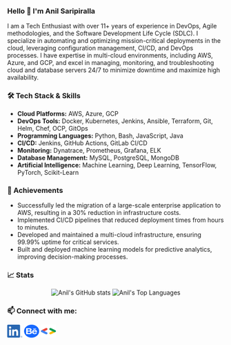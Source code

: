 ### Hello 👋 I'm Anil Saripiralla

I am a Tech Enthusiast with over 11+ years of experience in DevOps, Agile methodologies, and the Software Development Life Cycle (SDLC). I specialize in automating and optimizing mission-critical deployments in the cloud, leveraging configuration management, CI/CD, and DevOps processes. I have expertise in multi-cloud environments, including AWS, Azure, and GCP, and excel in managing, monitoring, and troubleshooting cloud and database servers 24/7 to minimize downtime and maximize high availability.

### 🛠️ Tech Stack & Skills
- **Cloud Platforms:** AWS, Azure, GCP
- **DevOps Tools:** Docker, Kubernetes, Jenkins, Ansible, Terraform, Git, Helm, Chef, OCP, GitOps
- **Programming Languages:** Python, Bash, JavaScript, Java
- **CI/CD:** Jenkins, GitHub Actions, GitLab CI/CD
- **Monitoring:** Dynatrace, Prometheus, Grafana, ELK
- **Database Management:** MySQL, PostgreSQL, MongoDB
- **Artificial Intelligence:** Machine Learning, Deep Learning, TensorFlow, PyTorch, Scikit-Learn

### 🌟 Achievements
- Successfully led the migration of a large-scale enterprise application to AWS, resulting in a 30% reduction in infrastructure costs.
- Implemented CI/CD pipelines that reduced deployment times from hours to minutes.
- Developed and maintained a multi-cloud infrastructure, ensuring 99.99% uptime for critical services.
- Built and deployed machine learning models for predictive analytics, improving decision-making processes.

### 📈 Stats
<p align="center">
  <img src="https://github-readme-stats.vercel.app/api?username=anilsakr&show_icons=true&theme=radical" alt="Anil's GitHub stats" />
  <img src="https://github-readme-stats.vercel.app/api/top-langs/?username=anilsakr&layout=compact&theme=radical" alt="Anil's Top Languages" />
</p>

### 📫 Connect with me:
<p align="left">
  <a href="https://linkedin.com/in/sanilreddy" target="blank"><img align="center" src="https://github.com/anilsakr/anilsakr/blob/ef5b7cc207bfe208f4cdbfce51feb50915e3dd5f/assets/LI-In.png" alt="sanilreddy" height="30" width="35" /></a>
  <a href="https://www.behance.net/anilreddys" target="blank"><img align="center" src="https://raw.githubusercontent.com/anilsakr/anilsakr/ef5b7cc207bfe208f4cdbfce51feb50915e3dd5f/assets/behance-1.svg" alt="anilreddys" height="30" width="35" /></a>
  <a href="https://g.dev/anils" target="blank"><img align="center" src="https://raw.githubusercontent.com/anilsakr/anilsakr/main/assets/google-developers-svgrepo-com.svg" alt="anilreddys" height="30" width="35" /></a>
</p>

<!---

**anilsakr/anilsakr** is a ✨ _special_ ✨ repository because its `README.md` (this file) appears on your GitHub profile.

Here are some ideas to get you started:

- 🔭 I’m currently working on ...
- 🌱 I’m currently learning ...
- 👯 I’m looking to collaborate on ...
- 🤔 I’m looking for help with ...
- 💬 Ask me about ...
- 📫 How to reach me: ...
- 😄 Pronouns: ...
- ⚡ Fun fact: ...

-->
